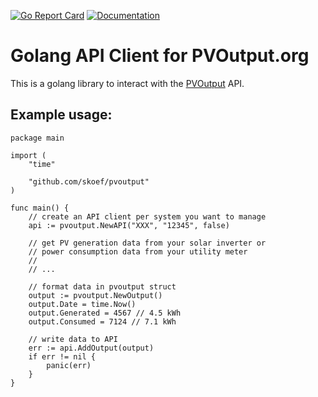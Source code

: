 [![Go Report Card](https://goreportcard.com/badge/github.com/skoef/pvoutput)](https://goreportcard.com/report/github.com/skoef/pvoutput) [![Documentation](https://godoc.org/github.com/skoef/pvoutput?status.svg)](http://godoc.org/github.com/skoef/pvoutput)

# Golang API Client for PVOutput.org

This is a golang library to interact with the [PVOutput](https://pvoutput.org) API.

## Example usage:
```golang
package main

import (
	"time"

	"github.com/skoef/pvoutput"
)

func main() {
    // create an API client per system you want to manage
    api := pvoutput.NewAPI("XXX", "12345", false)

    // get PV generation data from your solar inverter or
    // power consumption data from your utility meter
    //
    // ...

    // format data in pvoutput struct
    output := pvoutput.NewOutput()
    output.Date = time.Now()
    output.Generated = 4567 // 4.5 kWh
    output.Consumed = 7124 // 7.1 kWh

    // write data to API
    err := api.AddOutput(output)
    if err != nil {
        panic(err)
    }
}
```
